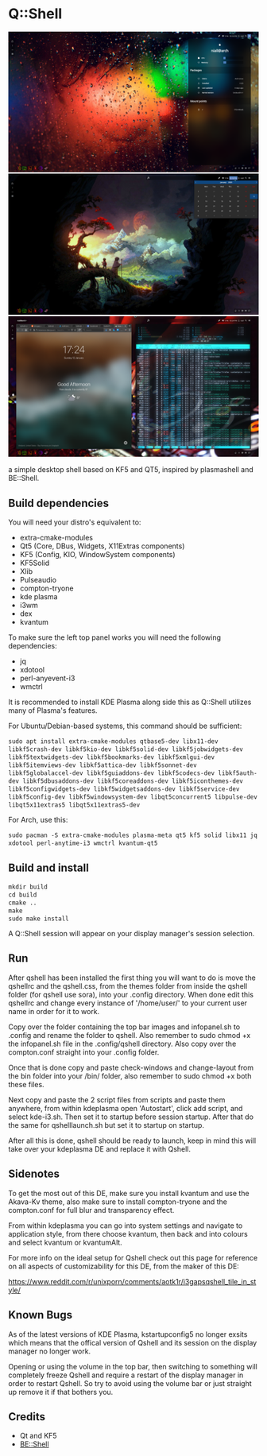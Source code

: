 # Q::Shell

![Screenshot](/screenshots/4.png)
![Screenshot](/screenshots/5.png)
![Screenshot](/screenshots/6.png)


a simple desktop shell based on KF5 and QT5, inspired by plasmashell and BE::Shell.

## Build dependencies

You will need your distro's equivalent to:

- extra-cmake-modules
- Qt5 (Core, DBus, Widgets, X11Extras components)
- KF5 (Config, KIO, WindowSystem components)
- KF5Solid
- Xlib
- Pulseaudio
- compton-tryone
- kde plasma
- i3wm
- dex
- kvantum


To make sure the left top panel works you will need the following dependencies:

- jq
- xdotool
- perl-anyevent-i3
- wmctrl



It is recommended to install KDE Plasma along side this as Q::Shell utilizes many of Plasma's features.

For Ubuntu/Debian-based systems, this command should be sufficient:

```
sudo apt install extra-cmake-modules qtbase5-dev libx11-dev libkf5crash-dev libkf5kio-dev libkf5solid-dev libkf5jobwidgets-dev libkf5textwidgets-dev libkf5bookmarks-dev libkf5xmlgui-dev libkf5itemviews-dev libkf5attica-dev libkf5sonnet-dev libkf5globalaccel-dev libkf5guiaddons-dev libkf5codecs-dev libkf5auth-dev libkf5dbusaddons-dev libkf5coreaddons-dev libkf5iconthemes-dev libkf5configwidgets-dev libkf5widgetsaddons-dev libkf5service-dev libkf5config-dev libkf5windowsystem-dev libqt5concurrent5 libpulse-dev libqt5x11extras5 libqt5x11extras5-dev
```

For Arch, use this:

```
sudo pacman -S extra-cmake-modules plasma-meta qt5 kf5 solid libx11 jq xdotool perl-anytime-i3 wmctrl kvantum-qt5
```

## Build and install

```
mkdir build
cd build
cmake ..
make
sudo make install
```
A Q::Shell session will appear on your display manager's session selection.


## Run

After qshell has been installed the first thing you will want to do is move the qshellrc and the qshell.css, from the themes folder from inside the qshell folder (for qshell use sora), into your .config directory. When done edit this qshellrc and change every instance of '/home/user/' to your current user name in order for it to work.

Copy over the folder containing the top bar images and infopanel.sh to .config and rename the folder to qshell.
Also remember to sudo chmod +x the infopanel.sh file in the .config/qshell directory. Also copy over the compton.conf straight into your .config folder.

Once that is done copy and paste check-windows and change-layout from the bin folder into your /bin/ folder, also remember to sudo chmod +x both these files.

Next copy and paste the 2 script files from scripts and paste them anywhere, from within kdeplasma open 'Autostart', click add script, and select kde-i3.sh. Then set it to startup before session startup. After that do the same for qshelllaunch.sh but set it to startup on startup.

After all this is done, qshell should be ready to launch, keep in mind this will take over your kdeplasma DE and replace it with Qshell.


## Sidenotes

To get the most out of this DE, make sure you install kvantum and use the Akava-Kv theme, also make sure to install compton-tryone and the compton.conf for full blur and transparency effect. 

From within kdeplasma you can go into system settings and navigate to application style, from there choose kvantum, then back and into colours and select kvantum or kvantumAlt.

For more info on the ideal setup for Qshell check out this page for reference on all aspects of customizability for this DE, from the maker of this DE:

https://www.reddit.com/r/unixporn/comments/aotk1r/i3gapsqshell_tile_in_style/


## Known Bugs

As of the latest versions of KDE Plasma, kstartupconfig5 no longer exsits which means that the offical version of Qshell and its session on the display manager no longer work.

Opening or using the volume in the top bar, then switching to something will completely freeze Qshell and require a restart of the display manager in order to restart Qshell. So try to avoid using the volume bar or just straight up remove it if that bothers you.

## Credits

 * Qt and KF5
 * [BE::Shell](https://sourceforge.net/projects/be-shell/)
